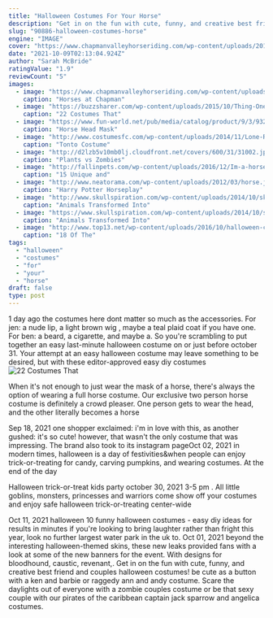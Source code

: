 ```yaml
---
title: "Halloween Costumes For Your Horse"
description: "Get in on the fun with cute, funny, and creative best friend and couples halloween costumes! be cute as a button with a ken and barbie or raggedy ann and andy costume. Scare the daylights out of everyone with a zombie couples costume or be that sexy couple with our pirates of the caribbean captain jack sparrow and angelica costumes."
slug: "90886-halloween-costumes-horse"
engine: "IMAGE"
cover: "https://www.chapmanvalleyhorseriding.com/wp-content/uploads/2015/10/HalloweenHorses-4.jpg"
date: "2021-10-09T02:13:04.924Z"
author: "Sarah McBride"
ratingValue: "1.9"
reviewCount: "5"
images:
  - image: "https://www.chapmanvalleyhorseriding.com/wp-content/uploads/2015/10/HalloweenHorses-4.jpg"
    caption: "Horses at Chapman"
  - image: "https://buzzsharer.com/wp-content/uploads/2015/10/Thing-One-and-Thing-Two-horse-costume.jpg"
    caption: "22 Costumes That"
  - image: "https://www.fun-world.net/pub/media/catalog/product/9/3/93267.jpg"
    caption: "Horse Head Mask"
  - image: "http://www.costumesfc.com/wp-content/uploads/2014/11/Lone-Ranger-Tonto-Costume.jpg"
    caption: "Tonto Costume"
  - image: "http://d2lzb5v10mb0lj.cloudfront.net/covers/600/31/31002.jpg"
    caption: "Plants vs Zombies"
  - image: "http://fallinpets.com/wp-content/uploads/2016/12/Im-a-horse-dog-costume.jpg"
    caption: "15 Unique and"
  - image: "http://www.neatorama.com/wp-content/uploads/2012/03/horse.jpg"
    caption: "Harry Potter Horseplay"
  - image: "http://www.skullspiration.com/wp-content/uploads/2014/10/skeleton_horse.jpg"
    caption: "Animals Transformed Into"
  - image: "https://www.skullspiration.com/wp-content/uploads/2014/10/skeleton-horse-e1414431246685.jpg"
    caption: "Animals Transformed Into"
  - image: "http://www.top13.net/wp-content/uploads/2016/10/halloween-costumes-kittens-5.jpg"
    caption: "18 Of The"
tags:
  - "halloween"
  - "costumes"
  - "for"
  - "your"
  - "horse"
draft: false
type: post
---
```


1 day ago the costumes here dont matter so much as the accessories. For jen: a nude lip, a light brown wig , maybe a teal plaid coat if you have one. For ben: a beard, a cigarette, and maybe a. So you're scrambling to put together an easy last-minute halloween costume on or just before october 31. Your attempt at an easy halloween costume may leave something to be desired, but with these editor-approved easy diy costumes
![22 Costumes That](https://buzzsharer.com/wp-content/uploads/2015/10/Thing-One-and-Thing-Two-horse-costume.jpg "22 Costumes That")

When it&#39;s not enough to just wear the mask of a horse, there&#39;s always the option of wearing a full horse costume. Our exclusive two person horse costume is definitely a crowd pleaser. One person gets to wear the head, and the other literally becomes a horse
<!--inArticleAds-->

<!--galleryOne-->

Sep 18, 2021 one shopper exclaimed: i'm in love with this, as another gushed: it's so cute! however, that wasn't the only costume that was impressing. The brand also took to its instagram pageOct 02, 2021 in modern times, halloween is a day of festivities&when people can enjoy trick-or-treating for candy, carving pumpkins, and wearing costumes. At the end of the day
<!--inArticleAds-->

<!--galleryTwo-->

Halloween trick-or-treat kids party october 30, 2021 3-5 pm . All little goblins, monsters, princesses and warriors come show off your costumes and enjoy safe halloween trick-or-treating center-wide
<!--galleryThree-->

Oct 11, 2021 halloween 10 funny halloween costumes - easy diy ideas for results in minutes if you're looking to bring laughter rather than fright this year, look no further largest water park in the uk to. Oct 01, 2021 beyond the interesting halloween-themed skins, these new leaks provided fans with a look at some of the new banners for the event. With designs for bloodhound, caustic, revenant,. Get in on the fun with cute, funny, and creative best friend and couples halloween costumes! be cute as a button with a ken and barbie or raggedy ann and andy costume. Scare the daylights out of everyone with a zombie couples costume or be that sexy couple with our pirates of the caribbean captain jack sparrow and angelica costumes.